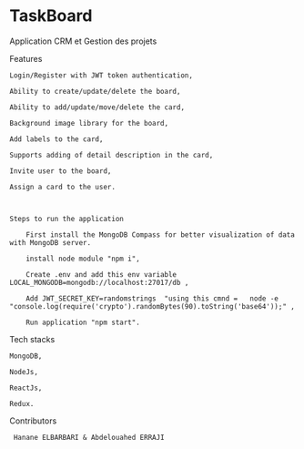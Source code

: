 # TaskBoard
Application CRM et Gestion des projets


Features 

    Login/Register with JWT token authentication, 
	
    Ability to create/update/delete the board,
	
    Ability to add/update/move/delete the card,
	
    Background image library for the board,
	
    Add labels to the card,
	
    Supports adding of detail description in the card,
	
    Invite user to the board,
	
    Assign a card to the user.
	
    
    
    Steps to run the application

	    First install the MongoDB Compass for better visualization of data with MongoDB server.

	    install node module "npm i",

	    Create .env and add this env variable LOCAL_MONGODB=mongodb://localhost:27017/db ,

	    Add JWT_SECRET_KEY=randomstrings  "using this cmnd =   node -e "console.log(require('crypto').randomBytes(90).toString('base64'));" ,

	    Run application "npm start".


Tech stacks

    MongoDB,
	
    NodeJs,
	
    ReactJs,
	
    Redux.
  
  
  Contributors
  
     Hanane ELBARBARI & Abdelouahed ERRAJI
  
